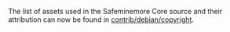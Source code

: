 The list of assets used in the Safeminemore Core source and their attribution can now be found in [contrib/debian/copyright](../contrib/debian/copyright).
